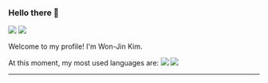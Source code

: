 ### Hello there 👋

<a href="https://www.instagram.com/kim_wonjin97/" target="_blank"><img src="https://img.shields.io/badge/kimwonjin97-A9225C?style=flat-square&logo=Instagram&logoColor=#E4405F"/></a>
<a href="mailto:wonjin.kim@mail.utoronto.ca" target="_blank"><img src="https://img.shields.io/badge/wonjin.kim@mail.utoronto.ca-053766?style=flat-square&logo=Gmail&logoColor=white"/></a>

Welcome to my profile! I'm Won-Jin Kim.

At this moment, my most used languages are: <img src="https://img.shields.io/badge/Cpp-A5915F?style=flat-square&logo=C%2B%2B&logoColor=white"/></a> <img src="https://img.shields.io/badge/Python-006600?style=flat-square&logo=python&logoColor=white"/></a>



---

<!--
**kimwonjin97/kimwonjin97** is a ✨ _special_ ✨ repository because its `README.md` (this file) appears on your GitHub profile.

Here are some ideas to get you started:

- 🔭 I’m currently working on ...
- 🌱 I’m currently learning ...
- 👯 I’m looking to collaborate on ...
- 🤔 I’m looking for help with ...
- 💬 Ask me about ...
- 📫 How to reach me: ...
- 😄 Pronouns: ...
- ⚡ Fun fact: ...
-->



<!-- <img align="left" width="50%" src="https://github-readme-stats-git-masterrstaa-rickstaa.vercel.app/api?username=kimwonjin97&show_icons=true&theme=onedark"> -->
<!-- <img align="right" width="40%" src="https://github-readme-stats.vercel.app/api/top-langs/?username=kimwonjin97&layout=compact&theme=onedark"> -->

<!-- <a href="https://opgc.me/#/users/kimwonjin97" target="_blank"><img src="https://api.opgc.me/githubs/users/kimwonjin97/tag/?theme=prism" /></a> -->
